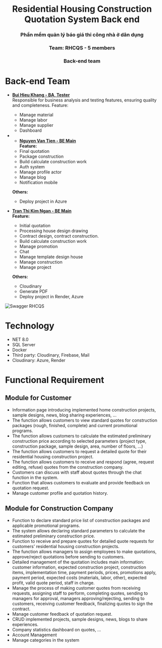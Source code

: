 <div align="center">
  <h1 align="center">Residential Housing Construction Quotation System Back end</h1>
  <h3>Phần mềm quản lý báo giá thi công nhà ở dân dụng</h3>
  <h3>Team: RHCQS - 5 members</h3>
</div>

<div align="center">
<h3 class="center">Back-end team</h3>
</div>

# Back-end Team

- [**Bui Hieu Khang - BA, Tester**](https://github.com/Bhieukhang)  
  Responsible for business analysis and testing features, ensuring quality and completeness.
  Feature:
  - Manage material
  - Manage labor
  - Manage supplier
  - Dashboard

- - [**Nguyen Van Tien - BE Main**](https://github.com/nvtiendev)  
  **Feature:**  
  - Final quotation  
  - Package construction  
  - Build calculate construction work  
  - Auth system  
  - Manage profile actor  
  - Manage blog  
  - Notification mobile  

  **Others:**  
  - Deploy project in Azure  

- [**Tran Thi Kim Ngan - BE Main**](https://github.com/ngandolh)  
  **Feature:**  
  - Initial quotation  
  - Processing house design drawing  
  - Contract design, contract construction.  
  - Build calculate construction work  
  - Manage promotion  
  - Chat  
  - Manage template design house  
  - Manage construction  
  - Manage project  

  **Others:**  
  - Cloudinary  
  - Generate PDF  
  - Deploy project in Render, Azure  


<img src="https://res.cloudinary.com/de7pulfdj/image/upload/v1737274025/tyq109gtzgh8xiqlhv4m.png" alt="Swagger RHCQS"/>

# Technology
- NET 8.0
- SQL Server
- Docker
- Third party: Cloudinary, Firebase, Mail
- Cloudinary: Azure, Render

# Functional Requirement

## **Module for Customer**

- Information page introducing implemented home construction projects, sample designs, news, blog sharing experiences, ...
- The function allows customers to view standard quotes for construction packages (rough, finished, complete) and current promotional programs.
- The function allows customers to calculate the estimated preliminary construction price according to selected parameters (project type, construction package, sample design, area, number of floors, ...)
- The function allows customers to request a detailed quote for their residential housing construction project.
- The function allows customers to receive and respond (agree, request editing, refuse) quotes from the construction company.
- Customers can discuss with staff about quotes through the chat function in the system.
- Function that allows customers to evaluate and provide feedback on quotation request.
- Manage customer profile and quotation history.

## **Module for Construction Company**

- Function to declare standard price list of construction packages and applicable promotional programs.
- The system allows declaring standard parameters to calculate the estimated preliminary construction price.
- Function to receive and prepare quotes for detailed quote requests for customers' residential housing construction projects.
- The function allows managers to assign employees to make quotations, approve/reject quotations before sending to customers.
- Detailed management of the quotation includes main information: customer information, expected construction project, construction items, implementation time, payment periods, prices, promotions apply, payment period, expected costs (materials, labor, other), expected profit, valid quote period, staff in charge.
- Manage the process of making customer quotes from receiving requests, assigning staff to perform, completing quotes, sending to managers for approval, managers approving/rejecting, sending to customers, receiving customer feedback, finalizing quotes to sign the contract.
- Manage customer feedback of quotation request.
- CRUD implemented projects, sample designs, news, blogs to share experiences.
- Company statistics dashboard on quotes, ...
- Account Management
- Manage categories in the system
